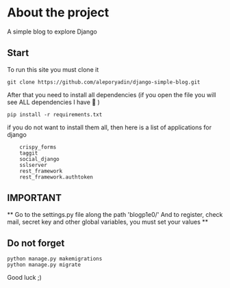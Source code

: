 # About the project

A simple blog to explore Django

## Start

To run this site you must clone it
```
git clone https://github.com/aleporyadin/django-simple-blog.git
```
After that you need to install all dependencies
(if you open the file you will see ALL dependencies I have :black_square_button: )
```
pip install -r requirements.txt
```
if you do not want to install them all, then here is a list of applications for django
```
    crispy_forms
    taggit
    social_django
    sslserver
    rest_framework
    rest_framework.authtoken
```
## IMPORTANT
** Go to the settings.py file along the path 'blogp1e0/'
And to register, check mail, secret key and other global variables, you must set your values **

## Do not forget
```
python manage.py makemigrations
python manage.py migrate
```
Good luck ;)
